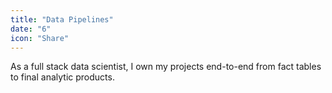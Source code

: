 ```yaml
---
title: "Data Pipelines"
date: "6"
icon: "Share"
---
```


As a full stack data scientist, I own my projects end-to-end from fact tables to final analytic products.
